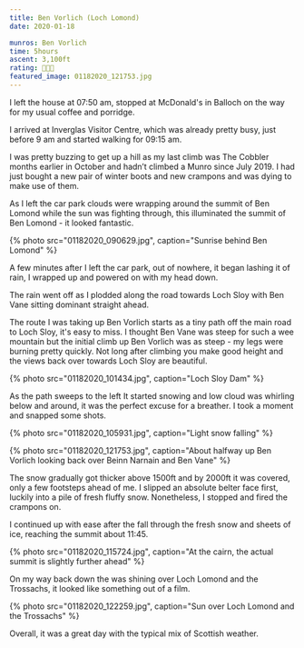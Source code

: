 ```yaml
---
title: Ben Vorlich (Loch Lomond)
date: 2020-01-18

munros: Ben Vorlich
time: 5hours
ascent: 3,100ft
rating: 🥾🥾🥾
featured_image: 01182020_121753.jpg
---
```


I left the house at 07:50 am, stopped at McDonald's in Balloch on the way for my usual coffee and porridge. 

I arrived at Inverglas Visitor Centre, which was already pretty busy, just before 9 am and started walking for 09:15 am. 

I was pretty buzzing to get up a hill as my last climb was The Cobbler months earlier in October and hadn’t climbed a Munro since July 2019. I had just bought a new pair of winter boots and new crampons and was dying to make use of them. 

As I left the car park clouds were wrapping around the summit of Ben Lomond while the sun was fighting through, this illuminated the summit of Ben Lomond - it looked fantastic. 

{% photo src="01182020_090629.jpg", caption="Sunrise behind Ben Lomond" %}

A few minutes after I left the car park, out of nowhere, it began lashing it of rain, I wrapped up and powered on with my head down.

The rain went off as I plodded along the road towards Loch Sloy with Ben Vane sitting dominant straight ahead. 

The route I was taking up Ben Vorlich starts as a tiny path off the main road to Loch Sloy, it's easy to miss. I thought Ben Vane was steep for such a wee mountain but the initial climb up Ben Vorlich was as steep - my legs were burning pretty quickly. Not long after climbing you make good height and the views back over towards Loch Sloy are beautiful.

{% photo src="01182020_101434.jpg", caption="Loch Sloy Dam" %}

As the path sweeps to the left It started snowing and low cloud was whirling below and around, it was the perfect excuse for a breather. I took a moment and snapped some shots.

{% photo src="01182020_105931.jpg", caption="Light snow falling" %}

{% photo src="01182020_121753.jpg", caption="About halfway up Ben Vorlich looking back over Beinn Narnain and Ben Vane" %}

The snow gradually got thicker above 1500ft and by 2000ft it was covered, only a few footsteps ahead of me. I slipped an absolute belter face first, luckily into a pile of fresh fluffy snow. Nonetheless, I stopped and fired the crampons on. 

I continued up with ease after the fall through the fresh snow and sheets of ice, reaching the summit about 11:45.

{% photo src="01182020_115724.jpg", caption="At the cairn, the actual summit is slightly further ahead" %}


On my way back down the was shining over Loch Lomond and the Trossachs, it looked like something out of a film.


{% photo src="01182020_122259.jpg", caption="Sun over Loch Lomond and the Trossachs" %}

Overall, it was a great day with the typical mix of Scottish weather.
